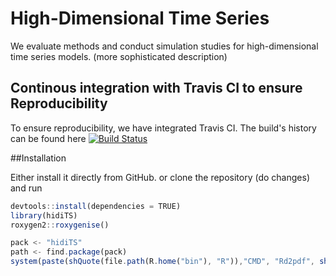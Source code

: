 # High-Dimensional Time Series
We evaluate methods and conduct simulation studies for high-dimensional time series models. (more sophisticated description) 

## Continous integration with Travis CI to ensure Reproducibility
To ensure reproducibility, we have integrated Travis CI. The build's history can be found here [![Build Status](https://travis-ci.org/HumanCapitalAnalysis/microeconometrics-course-project-manuhuth.svg?branch=master)](https://travis-ci.org/github/manuhuth/hidiTS)

##Installation

Either install it directly from GitHub.
or clone the repository (do changes) and run

```javascript
devtools::install(dependencies = TRUE)
library(hidiTS)
roxygen2::roxygenise()

pack <- "hidiTS"
path <- find.package(pack)
system(paste(shQuote(file.path(R.home("bin"), "R")),"CMD", "Rd2pdf", shQuote(path)))
```


